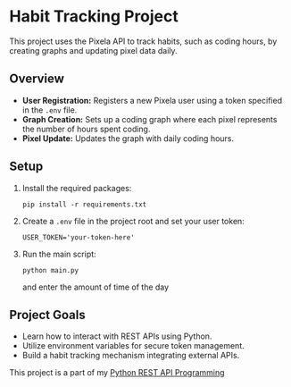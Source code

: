 # Habit Tracking Project

This project uses the Pixela API to track habits, such as coding hours, by creating graphs and updating pixel data daily.

## Overview

- **User Registration:** Registers a new Pixela user using a token specified in the `.env` file.
- **Graph Creation:** Sets up a coding graph where each pixel represents the number of hours spent coding.
- **Pixel Update:** Updates the graph with daily coding hours.

## Setup

1. Install the required packages:
     ```
     pip install -r requirements.txt
     ```
2. Create a `.env` file in the project root and set your user token:
     ```
     USER_TOKEN='your-token-here'
     ```
3. Run the main script:
     ```
     python main.py
     ```
    and enter the amount of time of the day

## Project Goals

- Learn how to interact with REST APIs using Python.
- Utilize environment variables for secure token management.
- Build a habit tracking mechanism integrating external APIs.

This project is a part of my [Python REST API Programming](https://github.com/Songhai9/API-Programming)
